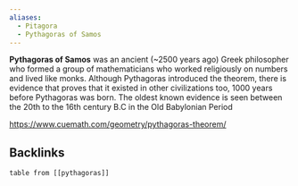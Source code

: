 ```yaml
---
aliases:
  - Pitagora
  - Pythagoras of Samos
---
```

**Pythagoras of Samos** was an ancient (~2500 years ago) Greek philosopher who formed a group of mathematicians who worked religiously on numbers and lived like monks. Although Pythagoras introduced the theorem, there is evidence that proves that it existed in other civilizations too, 1000 years before Pythagoras was born. The oldest known evidence is seen between the 20th to the 16th century B.C in the Old Babylonian Period

https://www.cuemath.com/geometry/pythagoras-theorem/

## Backlinks

```dataview
table from [[pythagoras]]
```